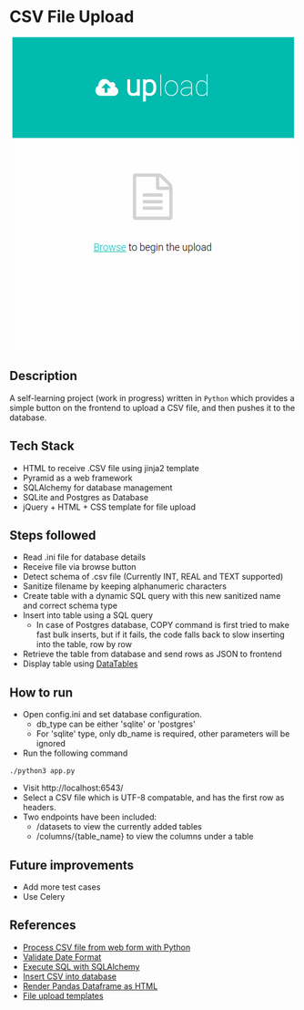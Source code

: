 # CSV File Upload

<p align="center"><img src="screenshot.png"/></p>

## Description
A self-learning project (work in progress) written in ```Python``` which provides a simple button on the frontend to upload a CSV file, and then pushes it to the database.

## Tech Stack
* HTML to receive .CSV file using jinja2 template
* Pyramid as a web framework
* SQLAlchemy for database management
* SQLite and Postgres as Database
* jQuery + HTML + CSS template for file upload

## Steps followed
* Read .ini file for database details
* Receive file via browse button
* Detect schema of .csv file (Currently INT, REAL and TEXT supported)
* Sanitize filename by keeping alphanumeric characters
* Create table with a dynamic SQL query with this new sanitized name and correct schema type
* Insert into table using a SQL query
  * In case of Postgres database, COPY command is first tried to make fast bulk inserts, but if it fails, the code falls back to slow inserting into the table, row by row
* Retrieve the table from database and send rows as JSON to frontend
* Display table using [DataTables](https://datatables.net/)

## How to run
* Open config.ini and set database configuration.
  * db_type can be either 'sqlite' or 'postgres'
  * For 'sqlite' type, only db_name is required, other parameters will be ignored
* Run the following command
```console
./python3 app.py
```

* Visit http://localhost:6543/
* Select a CSV file which is UTF-8 compatable, and has the first row as headers.
* Two endpoints have been included:
  * /datasets to view the currently added tables
  * /columns/{table_name} to view the columns under a table 

## Future improvements
* Add more test cases
* Use Celery

## References
* [Process CSV file from web form with Python](https://stackoverflow.com/questions/22009034/how-to-process-uploaded-csv-file-from-web-form-with-python-3)
* [Validate Date Format](https://stackoverflow.com/questions/16870663/how-do-i-validate-a-date-string-format-in-python)
* [Execute SQL with SQLAlchemy](https://chartio.com/resources/tutorials/how-to-execute-raw-sql-in-sqlalchemy/)
* [Insert CSV into database](https://python.plainenglish.io/comparison-of-methods-for-importing-bulk-csv-data-into-mysql-using-python-5890dbf57419)
* [Render Pandas Dataframe as HTML](https://www.geeksforgeeks.org/rendering-data-frame-to-html-template-in-table-view-using-django-framework/)
* [File upload templates](https://freshdesignweb.com/jquery-html5-file-upload/)
